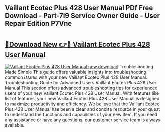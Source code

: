 ## Vaillant Ecotec Plus 428 User Manual PDf Free Download - Part-7I9 Service Owner Guide - User Repair Edition P7Vne

# <h2><a href="http://cf17417.oget.top/?id=Vaillant+Ecotec+Plus+428+User+Manual">🔗Download New 👉🔴 Vaillant Ecotec Plus 428 User Manual</a></h2>

[![Vaillant Ecotec Plus 428 User Manual new download](https://i.imgur.com/5g1atiW.png)](http://cf17417.oget.top/?id=Vaillant+Ecotec+Plus+428+User+Manual)
Troubleshooting Made Simple This guide offers valuable insights into troubleshooting common issues with your new Vaillant Ecotec Plus 428 User Manual. Troubleshooting Guide for Advanced Users Vaillant Ecotec Plus 428 User Manual This section offers advanced troubleshooting tips for experienced users of your new Vaillant Ecotec Plus 428 User Manual. With features like list of features, your new Vaillant Ecotec Plus 428 User Manual is designed to maximize productivity and efficiency. We believe that the Vaillant Ecotec Plus 428 User Manual has been a clear and concise resource in your quest to understand the functions and capabilities of your new item. If you need any assistance or have any questions, our customer service team is always available.
